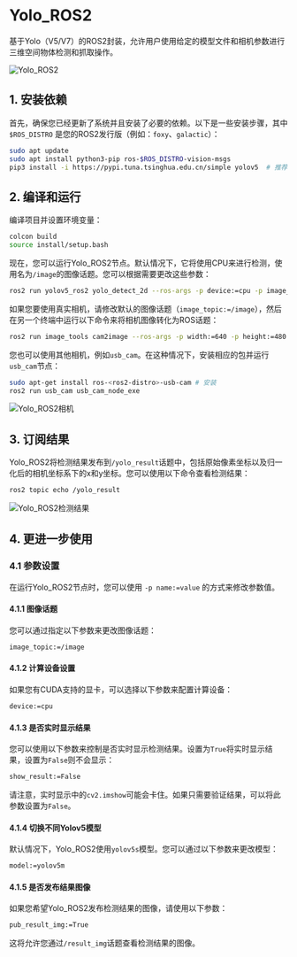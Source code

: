 # Yolo_ROS2

基于Yolo（V5/V7）的ROS2封装，允许用户使用给定的模型文件和相机参数进行三维空间物体检测和抓取操作。

![Yolo_ROS2](https://img-blog.csdnimg.cn/592a90f1441f4a3ab4b94891878fbc55.png)

## 1. 安装依赖

首先，确保您已经更新了系统并且安装了必要的依赖。以下是一些安装步骤，其中`$ROS_DISTRO` 是您的ROS2发行版（例如：`foxy`、`galactic`）：

```bash
sudo apt update
sudo apt install python3-pip ros-$ROS_DISTRO-vision-msgs
pip3 install -i https://pypi.tuna.tsinghua.edu.cn/simple yolov5  # 推荐使用v5，但如果需要使用v7，可以运行 pip3 install -i https://pypi.tuna.tsinghua.edu.cn/simple yolov7
```

## 2. 编译和运行

编译项目并设置环境变量：

```bash
colcon build
source install/setup.bash
```

现在，您可以运行Yolo_ROS2节点。默认情况下，它将使用CPU来进行检测，使用名为`/image`的图像话题。您可以根据需要更改这些参数：

```bash
ros2 run yolov5_ros2 yolo_detect_2d --ros-args -p device:=cpu -p image_topic:=/image
```

如果您要使用真实相机，请修改默认的图像话题（`image_topic:=/image`），然后在另一个终端中运行以下命令来将相机图像转化为ROS话题：

```bash
ros2 run image_tools cam2image --ros-args -p width:=640 -p height:=480 -p frequency:=30.0 -p device_id:=-1
```

您也可以使用其他相机，例如`usb_cam`。在这种情况下，安装相应的包并运行`usb_cam`节点：

```bash
sudo apt-get install ros-<ros2-distro>-usb-cam # 安装
ros2 run usb_cam usb_cam_node_exe
```

![Yolo_ROS2相机](https://img-blog.csdnimg.cn/c65bed0b67694ed69776151c203bb950.png)

## 3. 订阅结果

Yolo_ROS2将检测结果发布到`/yolo_result`话题中，包括原始像素坐标以及归一化后的相机坐标系下的x和y坐标。您可以使用以下命令查看检测结果：

```bash
ros2 topic echo /yolo_result
```

![Yolo_ROS2检测结果](https://img-blog.csdnimg.cn/ac963f4226bf497790c0ef2fd8d942a3.png)

## 4. 更进一步使用

### 4.1 参数设置

在运行Yolo_ROS2节点时，您可以使用 `-p name:=value` 的方式来修改参数值。

#### 4.1.1 图像话题

您可以通过指定以下参数来更改图像话题：

```bash
image_topic:=/image
```

#### 4.1.2 计算设备设置

如果您有CUDA支持的显卡，可以选择以下参数来配置计算设备：

```bash
device:=cpu
```

#### 4.1.3 是否实时显示结果

您可以使用以下参数来控制是否实时显示检测结果。设置为`True`将实时显示结果，设置为`False`则不会显示：

```bash
show_result:=False
```

请注意，实时显示中的`cv2.imshow`可能会卡住。如果只需要验证结果，可以将此参数设置为`False`。

#### 4.1.4 切换不同Yolov5模型

默认情况下，Yolo_ROS2使用`yolov5s`模型。您可以通过以下参数来更改模型：

```bash
model:=yolov5m
```

#### 4.1.5 是否发布结果图像

如果您希望Yolo_ROS2发布检测结果的图像，请使用以下参数：

```bash
pub_result_img:=True
```

这将允许您通过`/result_img`话题查看检测结果的图像。